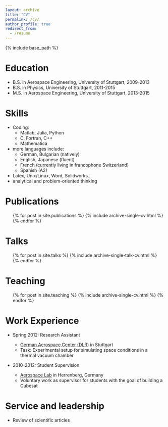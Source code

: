 ```yaml
---
layout: archive
title: "CV"
permalink: /cv/
author_profile: true
redirect_from:
  - /resume
---
```


{% include base_path %}

Education
=====
* B.S. in Aerospace Engineering, University of Stuttgart, 2009-2013
* B.S. in Physics, University of Stuttgart, 2011-2015
* M.S. in Aerospace Engineering, University of Stuttgart, 2013-2015
  
Skills
=====
* Coding:
  * Matlab, Julia, Python
  * C, Fortran, C++
  * Mathematica
* more languages include:
  * German, Bulgarian (natively)
  * English, Japanese (fluent)
  * French (currently living in francophone Switzerland)
  * Spanish (A2)
* Latex, Unix/Linux, Word, Solidworks...
* analytical and problem-oriented thinking

Publications
=====
  <ul>{% for post in site.publications %}
    {% include archive-single-cv.html %}
  {% endfor %}</ul>
  
Talks
=====
  <ul>{% for post in site.talks %}
    {% include archive-single-talk-cv.html %}
  {% endfor %}</ul>
  
Teaching
=====
  <ul>{% for post in site.teaching %}
    {% include archive-single-cv.html %}
  {% endfor %}</ul>
  
Work Experience
=====
* Spring 2012: Research Assistant
  * [German Aerospace Center (DLR)](https://www.dlr.de/dlr/desktopdefault.aspx/tabid-10176/) in Stuttgart
  * Task: Experimental setup for simulating space conditions in a thermal vacuum chamber

* 2010-2012: Student Supervision
  * [Aerospace Lab](https://aerospace-lab.de) in Herrenberg, Germany
  * Voluntary work as supervisor for students with the goal of building a Cubesat
  
Service and leadership
=====
* Review of scientific articles
